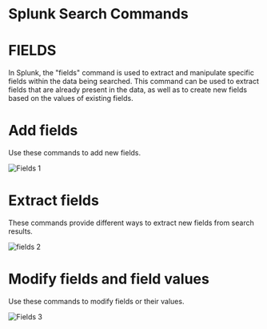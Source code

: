 # Splunk Search Commands

# FIELDS


In Splunk, the "fields" command is used to extract and manipulate specific fields within the data being searched. This command can be used to extract fields that are already present in the data, as well as to create new fields based on the values of existing fields.


# Add fields
Use these commands to add new fields.

![Fields 1](https://user-images.githubusercontent.com/61907439/213928122-1101b70b-9635-4ad9-9fd6-16993b2c08c5.png)


# Extract fields
These commands provide different ways to extract new fields from search results.

![fields 2](https://user-images.githubusercontent.com/61907439/213928152-2dac19b6-5371-4df8-8312-b723dcdbd299.png)


# Modify fields and field values
Use these commands to modify fields or their values.


![Fields 3](https://user-images.githubusercontent.com/61907439/213928235-7ce1fa99-079c-4398-bcde-412e11a87a55.png)
